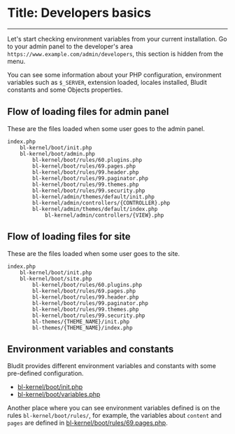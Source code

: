 # Title: Developers basics
<!-- Position: 1 -->
---
Let's start checking environment variables from your current installation. Go to your admin panel to the developer's area `https://www.example.com/admin/developers`, this section is hidden from the menu.

You can see some information about your PHP configuration, environment variables such as `$_SERVER`, extension loaded, locales installed, Bludit constants and some Objects properties.

## Flow of loading files for admin panel
These are the files loaded when some user goes to the admin panel.

```
index.php
	bl-kernel/boot/init.php
	bl-kernel/boot/admin.php
		bl-kernel/boot/rules/60.plugins.php
		bl-kernel/boot/rules/69.pages.php
		bl-kernel/boot/rules/99.header.php
		bl-kernel/boot/rules/99.paginator.php
		bl-kernel/boot/rules/99.themes.php
		bl-kernel/boot/rules/99.security.php
		bl-kernel/admin/themes/default/init.php
		bl-kernel/admin/controllers/{CONTROLLER}.php
		bl-kernel/admin/themes/default/index.php
			bl-kernel/admin/controllers/{VIEW}.php
```

## Flow of loading files for site
These are the files loaded when some user goes to the site.

```
index.php
	bl-kernel/boot/init.php
	bl-kernel/boot/site.php
		bl-kernel/boot/rules/60.plugins.php
		bl-kernel/boot/rules/69.pages.php
		bl-kernel/boot/rules/99.header.php
		bl-kernel/boot/rules/99.paginator.php
		bl-kernel/boot/rules/99.themes.php
		bl-kernel/boot/rules/99.security.php
		bl-themes/{THEME_NAME}/init.php
		bl-themes/{THEME_NAME}/index.php
```

## Environment variables and constants
Bludit provides different environment variables and constants with some pre-defined configuration.

- [bl-kernel/boot/init.php](https://github.com/bludit/bludit/blob/master/bl-kernel/boot/init.php)
- [bl-kernel/boot/variables.php](https://github.com/bludit/bludit/blob/master/bl-kernel/boot/variables.php)

Another place where you can see environment variables defined is on the rules `bl-kernel/boot/rules/`, for example, the variables about `content` and `pages` are defined in [bl-kernel/boot/rules/69.pages.php](https://github.com/bludit/bludit/blob/master/bl-kernel/boot/rules/69.pages.php).
